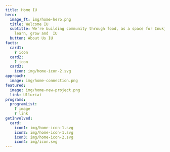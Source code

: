 ```yaml
---
title: Home IU
hero:
  image_ft: img/home-hero.png
  title: Welcome IU
  subtitle: We’re building community through food, as a space for Inukjuamiut to
    learn, grow and  IU
  button: About Us IU
facts:
  card1:
    ? icon
  card2:
    ? icon
  card3:
    icon: img/home-icon-2.svg
approach:
  image: img/home-connection.png
featured:
  image: img/home-new-project.png
  link: Ulluriat
programs:
  programList:
    ? image
    ? link
getInvolved:
  card:
    icon1: img/home-icon-1.svg
    icon2: img/home-icon-1.svg
    icon3: img/home-icon-2.svg
    icon4: img/icon.svg
---
```

